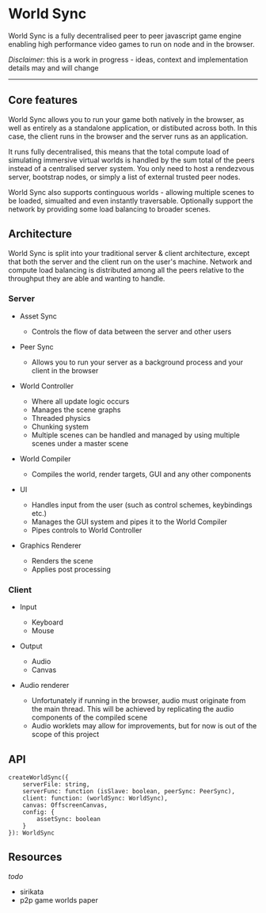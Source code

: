 # World Sync

World Sync is a fully decentralised peer to peer javascript game engine enabling high performance video games to run on node and in the browser.

*Disclaimer:* this is a work in progress - ideas, context and implementation details may and will change

---

## Core features

World Sync allows you to run your game both natively in the browser, as well as entirely as a standalone application, or distibuted across both. In this case, the client runs in the browser and the server runs as an application.

It runs fully decentralised, this means that the total compute load of simulating immersive virtual worlds is handled by the sum total of the peers instead of a centralised server system. You only need to host a rendezvous server, bootstrap nodes, or simply a list of external trusted peer nodes.

World Sync also supports continguous worlds - allowing multiple scenes to be loaded, simualted and even instantly traversable. Optionally support the network by providing some load balancing to broader scenes.

## Architecture

World Sync is split into your traditional server & client architecture, except that both the server and the client run on the user's machine. Network and compute load balancing is distributed among all the peers relative to the throughput they are able and wanting to handle.

### Server

- Asset Sync
  - Controls the flow of data between the server and other users

- Peer Sync
  - Allows you to run your server as a background process and your client in the browser 

- World Controller
  - Where all update logic occurs
  - Manages the scene graphs
  - Threaded physics
  - Chunking system
  - Multiple scenes can be handled and managed by using multiple scenes under a master scene

- World Compiler
  - Compiles the world, render targets, GUI and any other components

- UI
  - Handles input from the user (such as control schemes, keybindings etc.)
  - Manages the GUI system and pipes it to the World Compiler
  - Pipes controls to World Controller

- Graphics Renderer
  - Renders the scene
  - Applies post processing

### Client

- Input
  - Keyboard
  - Mouse

- Output
  - Audio
  - Canvas

- Audio renderer
  - Unfortunately if running in the browser, audio must originate from the main thread. This will be achieved by replicating the audio components of the compiled scene
  - Audio worklets may allow for improvements, but for now is out of the scope of this project

## API

```
createWorldSync({
    serverFile: string,
    serverFunc: function (isSlave: boolean, peerSync: PeerSync),
    client: function: (worldSync: WorldSync),
    canvas: OffscreenCanvas,
    config: {
        assetSync: boolean
    }
}): WorldSync
```

## Resources
*todo*
- sirikata
- p2p game worlds paper